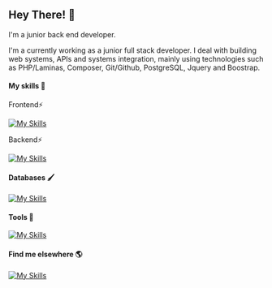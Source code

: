 ## Hey There! 👋



I'm a junior back end developer.

I'm a currently working as a junior full stack developer. I deal with building web systems, APIs and systems integration, mainly using technologies such as PHP/Laminas, Composer, Git/Github, PostgreSQL, Jquery and Boostrap.
#### My skills 🚀

   <summary>Frontend⚡</summary>

[![My Skills](https://skillicons.dev/icons?i=js,html,css,react,sass,bootstrap,jquery)]()

   <summary>Backend⚡</summary> 
   
[![My Skills](https://skillicons.dev/icons?i=php,laravel,nodejs)]()

#### Databases 🖌️
[![My Skills](https://skillicons.dev/icons?i=postgresql,mysql,prisma)]()

#### Tools 🧰
[![My Skills](https://skillicons.dev/icons?i=docker,git,github,figma)]()

#### Find me elsewhere 🌎
[![My Skills](https://skillicons.dev/icons?i=linkedin)](https://www.linkedin.com/in/allanrodriguesmachado/)


 


